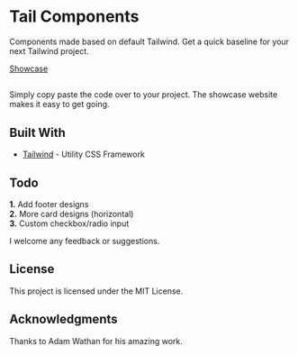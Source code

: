 # Tail Components

Components made based on default Tailwind. Get a quick baseline for your next Tailwind project.

[Showcase](https://rexdesigndk.github.io/Tail-Components/)

## 

Simply copy paste the code over to your project. The showcase website makes it easy to get going.

## Built With

* [Tailwind](https://tailwindcss.com/) - Utility CSS Framework

## Todo

**1.** Add footer designs   
**2.** More card designs (horizontal)   
**3.** Custom checkbox/radio input   

I welcome any feedback or suggestions. 

## License

This project is licensed under the MIT License.

## Acknowledgments

Thanks to Adam Wathan for his amazing work.
